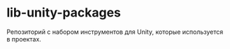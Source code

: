 # lib-unity-packages
Репозиторий с набором инструментов для Unity, которые используется в проектах.
